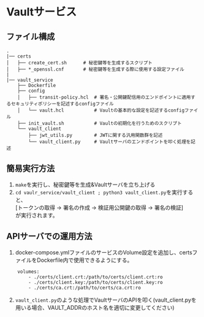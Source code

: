 # Vaultサービス

## ファイル構成
```
.
|── certs
│   ├── create_cert.sh      # 秘密鍵等を生成するスクリプト
│   ├── *_openssl.cnf       # 秘密鍵等を生成する際に使用する設定ファイル
|
|── vault_service
    ├── Dockerfile
    ├── config
    │   ├── transit-policy.hcl  # 署名・公開鍵配信用のエンドポイントに適用するセキュリティポリシーを記述するconfigファイル
    │   └── vault.hcl           # Vaultの基本的な設定を記述するconfigファイル
    ├── init_vault.sh           # Vaultの初期化を行うためのスクリプト
    └── vault_client
        ├── jwt_utils.py        # JWTに関する汎用関数群を記述
        └── vault_client.py     # Vaultサーバのエンドポイントを叩く処理を記述
```

## 簡易実行方法
1. `make`を実行し、秘密鍵等を生成&Vaultサーバを立ち上げる
2. `cd vaulr_service/vault_client ; python3 vault_client.py`を実行すると、\
    [トークンの取得 -> 署名の作成 -> 検証用公開鍵の取得 -> 署名の検証] \
    が実行されます。

## APIサーバでの運用方法
1. docker-compose.ymlファイルのサービスのVolume設定を追加し、certsファイルをDockerfile内で使用できるようにする。
```
    volumes:
        - ./certs/client.crt:/path/to/certs/client.crt:ro
        - ./certs/client.key:/path/to/certs/client.key:ro
        - ./certs/ca.crt:/path/to/certs/ca.crt:ro
```
2. `vault_client.py`のような処理でVaultサーバのAPIを叩く(vault_client.pyを用いる場合、VAULT_ADDRのホスト名を適切に変更してください)
